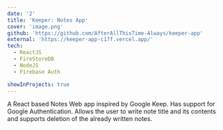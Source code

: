 ```yaml
---
date: '2'
title: 'Keeper: Notes App'
cover: 'image.png'
github: 'https://github.com/AfterAllThisTime-Always/keeper-app'
external: 'https://keeper-app-c17f.vercel.app/'
tech:
  - ReactJS
  - FireStoreDB
  - NodeJS
  - Firebase Auth

showInProjects: true
---
```


A React based Notes Web app inspired by Google Keep. Has support for Google Authentication. Allows the user to write note title and its contents and supports deletion of the already written notes.
